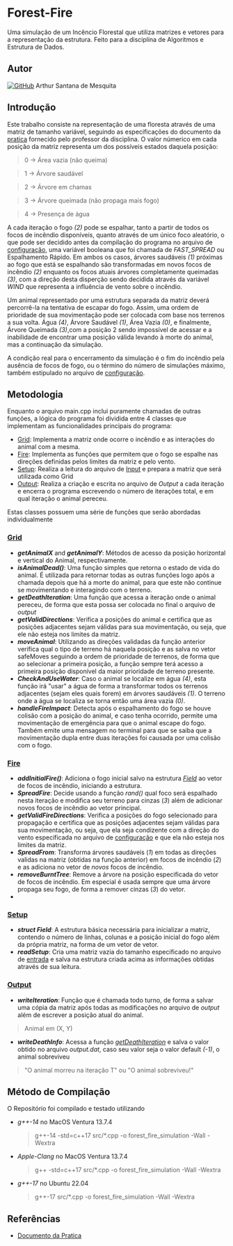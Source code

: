 # Forest-Fire
Uma simulação de um Incêncio Florestal que utiliza matrizes e vetores para a representação da estrutura. Feito para a disciplina de Algoritmos e Estrutura de Dados.
## Autor
[![GitHub](https://img.shields.io/badge/github-%23121011.svg?style=for-the-badge&logo=github&logoColor=white)](https://github.com/Rutrama) Arthur Santana de Mesquita
## Introdução
Este trabalho consiste na representação de uma floresta através de uma matriz de tamanho variável, seguindo as especificações do documento da [pratica](pratica.pdf) fornecido pelo professor da disciplina.
O valor númerico em cada posição da matriz representa um dos possíveis estados daquela posição:

> 0 -> Área vazia (não queima)

> 1 -> Árvore saudável

> 2 -> Árvore em chamas

> 3 -> Árvore queimada (não propaga mais fogo)

> 4 -> Presença de água

A cada iteração o fogo _(2)_ pode se espalhar, tanto a partir de todos os focos de incêndio disponíveis, quanto através de um único foco aleatório, o que pode ser decidido antes da compilação do programa no arquivo de [configuração](src/config.hpp), uma variável booleana que foi chamada de _FAST_SPREAD_ ou Espalhamento Rápido.
Em ambos os casos, árvores saudáveis _(1)_ próximas ao fogo que está se espalhando são transformadas em novos focos de incêndio _(2)_ enquanto os focos atuais árvores completamente queimadas _(3)_, com a direção desta disperção sendo decidida através da variável _WIND_ que representa a influência de vento sobre o incêndio.

Um animal representado por uma estrutura separada da matriz deverá percorrê-la na tentativa de escapar do fogo. Assim, uma ordem de prioridade de sua movimentação pode ser colocada com base nos terrenos a sua volta. Água _(4)_, Árvore Saudável _(1)_, Área Vazia _(0)_, e finalmente, Árvore Queimada _(3)_,com a posição 2 sendo impossível de acessar e a inabilidade de encontrar uma posição válida levando à morte do animal, mas a continuação da simulação.

A condição real para o encerramento da simulação é o fim do incêndio pela ausência de focos de fogo, ou o término do número de simulações máximo, também estipulado no arquivo de [configuração](src/config.hpp).

## Metodologia

Enquanto o arquivo main.cpp inclui puramente chamadas de outras funções, a lógica do programa foi dividida entre 4 classes que implementam as funcionalidades principais do programa: 
- [Grid](src/grid.hpp): Implementa a matriz onde ocorre o incêndio e as interações do animal com a mesma.
- [Fire](src/fire.hpp): Implementa as funções que permitem que o fogo se espalhe nas direções definidas pelos limites da matriz e pelo vento.
- [Setup](src/setup.hpp): Realiza a leitura do arquivo de [Input](input.dat) e prepara a matriz que será utilizada como Grid
- [Output](src/output.hpp): Realiza a criação e escrita no arquivo de _Output_ a cada iteração e encerra o programa escrevendo o número de iterações total, e em qual iteração o animal pereceu.

Estas classes possuem uma série de funções que serão abordadas individualmente

### [Grid](src/grid.cpp)
- **_getAnimalX_** and **_getAnimalY_**: Métodos de acesso da posição horizontal e vertical do Animal, respectivamente.
-  **_isAnimalDead()_**: Uma função simples que retorna o estado de vida do animal. É utilizada para retornar todas as outras funções logo após a chamada depois que há a morte do animal, para que este não continue se movimentando e interagindo com o terreno.
-  **_getDeathIteration_**: Uma função que acessa a iteração onde o animal pereceu, de forma que esta possa ser colocada no final o arquivo de _output_
- **_getValidDirections_**: Verifica a posições do animal e certifica que as posições adjacentes sejam válidas para sua movimentação, ou seja, que ele não esteja nos limites da matriz.
- **_moveAnimal_**: Utilizando as direções validadas da função anterior verifica qual o tipo de terreno há naquela posição e as salva no vetor safeMoves seguindo a ordem de prioridade de terrenos, de forma que ao selecionar a primeira posição, a função sempre terá acesso a primeira posição disponível da maior prioridade de terreno presente.
- **_CheckAndUseWater_**: Caso o animal se localize em água _(4)_, esta função irá "usar" a água de forma a transformar todos os terrenos adjacentes (sejam eles quais forem) em árvores saudáveis _(1)_. O terreno onde a água se localiza se torna então uma área vazia _(0)_.
- **_handleFireImpact_**: Detecta após o espalhamento do fogo se houve colisão com a posição do animal, e caso tenha ocorrido, permite uma movimentação de emergência para que o animal escape do fogo. Também emite uma mensagem no terminal para que se saiba que a movimentação dupla entre duas iterações foi causada por uma colisão com o fogo.

### [Fire](src/fire.cpp)
-  **_addInitialFire()_**: Adiciona o fogo inicial salvo na estrutura [_Field_](https://github.com/Rutrama/Forest-Fire/blob/main/README.md#L55) ao vetor de focos de incêndio, iniciando a estrutura.
-  **_SpreadFire_**: Decide usando a função _rand()_ qual foco será espalhado nesta iteração e modifica seu terreno para cinzas (_3_) além de adicionar novos focos de incêndio ao vetor principal.
-  **_getValidFireDirections_**: Verifica a posições do fogo selecionado para propagação e certifica que as posições adjacentes sejam válidas para sua movimentação, ou seja, que ela seja condizente com a direção do vento especificada no arquivo de [configuração](src/config.hpp) e que ela não esteja nos limites da matriz.
-  **_SpreadFrom_**: Transforma árvores saudáveis (_1_) em todas as direções validas na matriz (obtidas na função anterior) em focos de incêndio (_2_) e as adiciona no vetor de  _novos_ focos de incêndio.
- **_removeBurntTree_**: Remove a árvore na posição especificada do vetor de focos de incêndio. Em especial é usada sempre que uma árvore propaga seu fogo, de forma a remover cinzas (_3_) do vetor.
- 

### [Setup](src/setup.cpp)
- **_struct Field_**: A estrutura básica necessária para inicializar a matriz, contendo o número de linhas, colunas e a posição inicial do fogo além da própria matriz, na forma de um vetor de vetor.
 - **_readSetup_**: Cria uma matriz vazia do tamanho especificado no arquivo de [entrada](input.dat) e salva na estrutura criada acima as informações obtidas através de sua leitura.

### [Output](src/output.cpp)
- **_writeIteration_**: Função que é chamada todo turno, de forma a salvar uma cópia da matriz após todas as modificações no arquivo de _output_ além de escrever a posição atual do animal.
> Animal em (X, Y)
- **_writeDeathInfo_**: Acessa a função [_getDeathIteration_](https://github.com/Rutrama/Forest-Fire/blob/main/README.md#L39) e salva o valor obtido no arquivo _output.dat_, caso seu valor seja o valor default _(-1)_, o animal sobreviveu
> "O animal morreu na iteração T"
ou
> "O animal sobreviveu!"

## Método de Compilação
O Repositório foi compilado e testado utilizando 
- _g++-14_ no MacOS Ventura 13.7.4
  > g++-14 -std=c++17 src/*.cpp -o forest_fire_simulation -Wall -Wextra
- _Apple-Clang_ no MacOS Ventura 13.7.4
  > g++ -std=c++17 src/*.cpp -o forest_fire_simulation -Wall -Wextra
- _g++-17_ no Ubuntu 22.04
  > g++-17 src/*.cpp -o forest_fire_simulation -Wall -Wextra

## Referências
- [Documento da Pratica](pratica.pdf)
